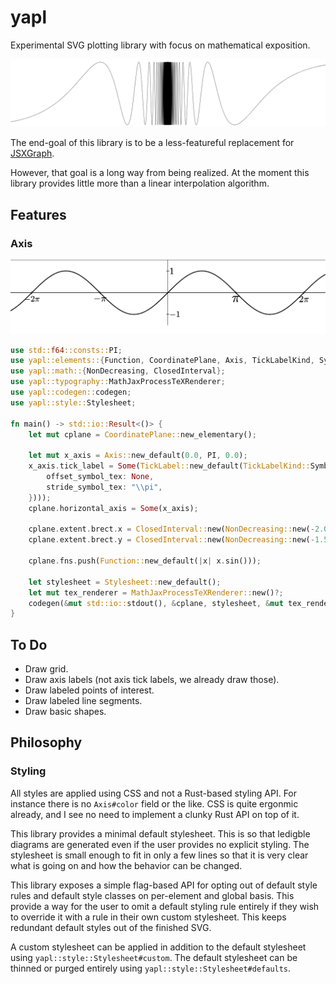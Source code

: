 # yapl
Experimental SVG plotting library with focus on mathematical exposition.

![sin(1/x)](readme-assets/sin1overx.png)

The end-goal of this library is to be a less-featureful replacement for 
[JSXGraph](https://jsxgraph.uni-bayreuth.de/wp/index.html).

However, that goal is a long way from being realized. At the moment this library
provides little more than a linear interpolation algorithm.

## Features

### Axis 
![sinx](readme-assets/sinx.png)

```rust
use std::f64::consts::PI;
use yapl::elements::{Function, CoordinatePlane, Axis, TickLabelKind, SymbolicTickLabel, TickLabel};
use yapl::math::{NonDecreasing, ClosedInterval};
use yapl::typography::MathJaxProcessTeXRenderer;
use yapl::codegen::codegen;
use yapl::style::Stylesheet;

fn main() -> std::io::Result<()> {
    let mut cplane = CoordinatePlane::new_elementary();

    let mut x_axis = Axis::new_default(0.0, PI, 0.0);
    x_axis.tick_label = Some(TickLabel::new_default(TickLabelKind::Symbolic(SymbolicTickLabel {
        offset_symbol_tex: None,
        stride_symbol_tex: "\\pi",
    })));
    cplane.horizontal_axis = Some(x_axis);
    
    cplane.extent.brect.x = ClosedInterval::new(NonDecreasing::new(-2.0 * PI - 1.0, 2.0 * PI + 1.0));
    cplane.extent.brect.y = ClosedInterval::new(NonDecreasing::new(-1.5, 1.5));

    cplane.fns.push(Function::new_default(|x| x.sin()));
    
    let stylesheet = Stylesheet::new_default();
    let mut tex_renderer = MathJaxProcessTeXRenderer::new()?;
    codegen(&mut std::io::stdout(), &cplane, stylesheet, &mut tex_renderer)
}
```

## To Do 
- Draw grid.
- Draw axis labels (not axis tick labels, we already draw those).
- Draw labeled points of interest.
- Draw labeled line segments.
- Draw basic shapes.

## Philosophy
### Styling

All styles are applied using CSS and not a Rust-based styling API. For instance there 
is no `Axis#color` field or the like. CSS is quite ergonmic already, and I see no need to
implement a clunky Rust API on top of it. 

This library provides a minimal default stylesheet. This is so that ledigble diagrams are generated
even if the user provides no explicit styling. The stylesheet is small enough to fit in only 
a few lines so that it is very clear what is going on and how the behavior can be changed. 

This library exposes a simple flag-based API for opting out of default style rules
and default style  classes on per-element and global basis. This provide a way for the user
to omit a default styling rule entirely if they wish to override it with a rule in their own 
custom stylesheet. This keeps redundant default styles out of the finished SVG.

A custom stylesheet can be applied in addition to the default stylesheet using 
`yapl::style::Stylesheet#custom`. The default stylesheet can be thinned or purged entirely
using `yapl::style::Stylesheet#defaults`. 

